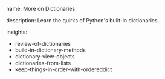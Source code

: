 name: More on Dictionaries

description: Learn the quirks of Python's built-in dictionaries.

insights:
  - review-of-dictionaries
  - build-in-dictionary-methods
  - dictionary-view-objects
  - dictionaries-from-lists
  - keep-things-in-order-with-ordereddict
